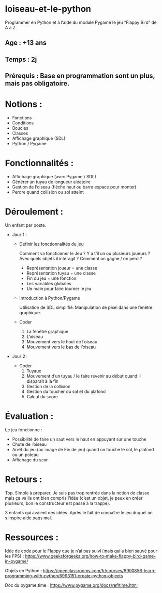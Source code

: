 # loiseau-et-le-python

Programmer en Python et à l’aide du module Pygame le jeu “Flappy Bird” de A à Z.

## Age : +13 ans

## Temps : 2j

## Prérequis : Base en programmation sont un plus, mais pas obligatoire.

# Notions :

- Fonctions
- Conditions
- Boucles
- Classes
- Affichage graphique (SDL)
- Python / Pygame

# Fonctionnalités :

- Affichage graphique (avec Pygame / SDL)
- Générer un tuyau de longueur aléatoire
- Gestion de l’oiseau (flèche haut ou barre espace pour monter)
- Perdre quand collision ou sol atteint

# Déroulement :

Un enfant par poste.

- Jour 1 :
    - Définir les fonctionnalités du jeu
        
        Comment va fonctionner le Jeu ? Y a t’il un ou plusieurs joueurs ? Avec quels objets il interagit ? Comment on gagne / on perd ?
        
        - Représentation joueur = une classe
        - Représentation tuyau = une classe
        - Fin du jeu = une fonction
        - Les variables globales
        - Un main pour faire tourner le jeu
    - Introduction à Python/Pygame
        
        Utilisation de SDL simplifié. Manipulation de pixel dans une fenêtre graphique.
        
    - Coder
        1. La fenêtre graphique
        2. L’oiseau
        3. Mouvement vers le haut de l’oiseau
        4. Mouvement vers le bas de l’oiseau

- Jour 2 :
    - Coder
        1. Tuyaux
        2. Mouvement d’un tuyau / le faire revenir au début quand il disparaît à la fin
        3. Gestion de la collision
        4. Gestion du toucher du sol et du plafond
        5. Calcul du score

# Évaluation :

Le jeu fonctionne :

- Possibilité de faire un saut vers le haut en appuyant sur une touche
- Chute de l’oiseau
- Arrêt du jeu (ou image de Fin de jeu) quand on touche le sol, le plafond ou un poteau
- Affichage du scor

# Retours :

Top. Simple à préparer. Je suis pas trop rentrée dans la notion de classe mais ça va ils ont bien compris l’idée (c’est un objet, je peux en créer plusieurs, bon le constructeur est passé à la trappe).

3 enfants  qui avaient des idées. Après le fait de connaître le jeu duquel on s’inspire aide paqs mal.

# Ressources :
Idée de code pour le Flappy que je n’ai pas suivi (mais qui a bien sauvé pour les FPS) : https://www.geeksforgeeks.org/how-to-make-flappy-bird-game-in-pygame/

Objets en Python : https://openclassrooms.com/fr/courses/6900856-learn-programming-with-python/6993151-create-python-objects

Doc du pygame.time : https://www.pygame.org/docs/ref/time.html

